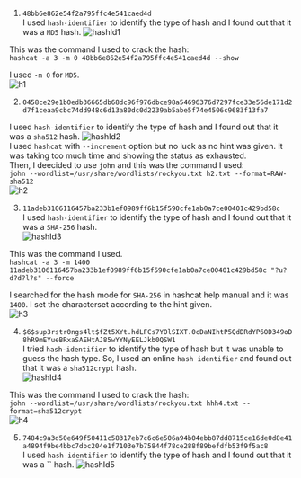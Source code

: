 1. `48bb6e862e54f2a795ffc4e541caed4d`   
I used `hash-identifier` to identify the type of hash and I found out that it was a `MD5` hash.
![hashId1](https://github.com/anasAnonymous/Digital-Forensics/assets/123714177/2c1f3a33-463e-4e99-81d4-55bfef0ec8c7)     

This was the command I used to crack the hash:     
`hashcat -a 3 -m 0 48bb6e862e54f2a795ffc4e541caed4d --show`    

I used `-m 0` for `MD5`.    
![h1](https://github.com/anasAnonymous/Digital-Forensics/assets/123714177/599b24db-0eec-4aa4-928d-8f2e40492347)


2. `0458ce29e1b0edb36665db68dc96f976dbce98a54696376d7297fce33e56de171d2d7f1ceaa9cbc74dd948c6d13a80dc0d2239ab5abe5f74e4506c9683f13fa7`    
 
I used `hash-identifier` to identify the type of hash and I found out that it was a `sha512` hash.
![hashId2](https://github.com/anasAnonymous/Digital-Forensics/assets/123714177/aff7fc9e-283b-4ca1-8396-b9fea016b875)     
I used `hashcat` with  `--increment` option but no luck as no hint was given. It was taking too much time and showing the status as exhausted.        
Then, I deecided to use `john` and this was the command I used:    
`john --wordlist=/usr/share/wordlists/rockyou.txt h2.txt --format=RAW-sha512`    
![h2](https://github.com/anasAnonymous/Digital-Forensics/assets/123714177/2e8ca695-1f72-4b15-a8fa-ddfc7e9bb46e)     
 



3. `11adeb3106116457ba233b1ef0989ff6b15f590cfe1ab0a7ce00401c429bd58c`     
I used `hash-identifier` to identify the type of hash and I found out that it was a `SHA-256` hash.    
![hashId3](https://github.com/anasAnonymous/Digital-Forensics/assets/123714177/f4b7210b-f21a-4d40-ae83-006d3cefc92e)     

This was the command I used.    
`hashcat -a 3 -m 1400 11adeb3106116457ba233b1ef0989ff6b15f590cfe1ab0a7ce00401c429bd58c "?u?d?d?l?s" --force`

I searched for the hash mode for `SHA-256` in hashcat help manual and it was `1400`. I set the characterset according to the hint given.     
![h3](https://github.com/anasAnonymous/Digital-Forensics/assets/123714177/5a927c2d-b125-4d91-8585-8070c16b3fc2)




4. `$6$sup3rstr0ngs4lt$fZt5XYt.hdLFCs7YOlSIXT.0cDaNIhtP5QdDRdYP6OD349oD8hR9mEYueBRxaSAEHtAJ85wYYNyEELJkb0QSW1`    
I tried `hash-identifier` to identify the type of hash but it was unable to guess the hash type. So, I used an online `hash identifier` and found out that it was a `sha512crypt` hash.    
![hashId4](https://github.com/anasAnonymous/Digital-Forensics/assets/123714177/5e60ffc1-377b-4a88-a93a-45ad93e02935)    

This was the command I used to crack the hash:   
`john --wordlist=/usr/share/wordlists/rockyou.txt hhh4.txt --format=sha512crypt`     
![h4](https://github.com/anasAnonymous/Digital-Forensics/assets/123714177/0d6b6d5f-15ae-4b18-83c1-e84083f59d23)



5. `7484c9a3d50e649f50411c58317eb7c6c6e506a94b04ebb87dd8715ce16de0d8e41a4894f9be4bbc7dbc204e1f7103e7b75844f78ce288f89befdfb53f9f5ac8`    
I used `hash-identifier` to identify the type of hash and I found out that it was a `` hash.
![hashId5](https://github.com/anasAnonymous/Digital-Forensics/assets/123714177/8cb27878-2c0b-448f-b6de-dbb4596864b4)

  
